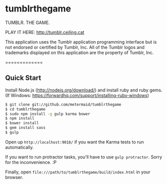 tumblrthegame
=============

TUMBLR. THE GAME.

PLAY IT HERE:
http://tumblr.ceiling.cat

This application uses the Tumblr application programming interface but is not endorsed or certified by Tumblr, Inc. All of the Tumblr logos and trademarks displayed on this application are the property of Tumblr, Inc.

=============

## Quick Start

Install Node.js (http://nodejs.org/download/)
and install ruby and ruby gems. (If Windows: https://forwardhq.com/support/installing-ruby-windows)

```sh
$ git clone git://github.com/metermaid/tumblrthegame
$ cd tumblrthegame
$ sudo npm install -g gulp karma bower
$ npm install
$ bower install
$ gem install sass
$ gulp

```

Open up `http://localhost:9018/` if you want the Karma tests to run automatically.

If you want to run protractor tasks, you'll have to use `gulp protractor`. Sorry for the inconvenience. :P

Finally, open `file:///path/to/tumblrthegame/build/index.html` in your browser.
